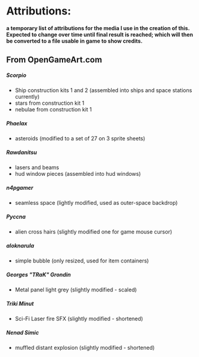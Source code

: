 # Attributions:

#### a temporary list of attributions for the media I use in the creation of this. Expected to change over time until final result is reached; which will then be converted to a file usable in game to show credits.

## From OpenGameArt.com
##### Scorpio

- Ship construction kits 1 and 2 (assembled into ships and space stations currently)
- stars from construction kit 1
- nebulae from construction kit 1

##### Phaelax

- asteroids (modified to a set of 27 on 3 sprite sheets)

##### Rawdanitsu

- lasers and beams
- hud window pieces (assembled into hud windows)

##### n4pgamer

- seamless space (lightly modified, used as outer-space backdrop)

##### Pyccna

- alien cross hairs (slightly modified one for game mouse cursor)

##### aloknarula

  - simple bubble (only resized, used for item containers)

##### Georges "TRaK" Grondin

  - Metal panel light grey (slightly modified - scaled)

##### Triki Minut

- Sci-Fi Laser fire SFX (slightly modified - shortened)

##### Nenad Simic

- muffled distant explosion (slightly modified - shortened)


